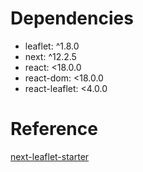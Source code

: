 # Dependencies
- leaflet: ^1.8.0
- next: ^12.2.5
- react: <18.0.0
- react-dom: <18.0.0
- react-leaflet: <4.0.0

# Reference
[next-leaflet-starter](https://github.com/colbyfayock/next-leaflet-starter)